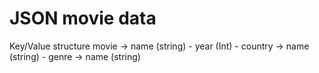 # JSON movie data
Key/Value structure
    movie -> name (string)
          - year (Int)
          - country -> name (string)
          - genre -> name (string)